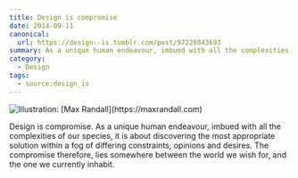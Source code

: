 ```yaml
---
title: Design is compromise
date: 2014-09-11
canonical:
  url: https://design--is.tumblr.com/post/97228843693
summary: As a unique human endeavour, imbued with all the complexities of our species, it is about discovering the most appropriate solution within a fog of differing constraints, opinions and desires. The compromise therefore, lies somewhere between the world we wish for, and the one we currently inhabit.
category:
  - Design
tags:
  - source:design_is
---
```

![](image.jpg 'Illustration: [Max Randall](https://maxrandall.com)')

Design is compromise. As a unique human endeavour, imbued with all the complexities of our species, it is about discovering the most appropriate solution within a fog of differing constraints, opinions and desires. The compromise therefore, lies somewhere between the world we wish for, and the one we currently inhabit.
